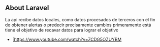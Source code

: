 
## About Laravel

La api recibe datos locales, como datos procesados de terceros
con el fin de obtener alertas o predecir precisamente cambios 
primeramente está tiene el objetivo de recavar datos  para lograr el objetivo

- [https://www.youtube.com/watch?v=ZCDG5OZUYBM
